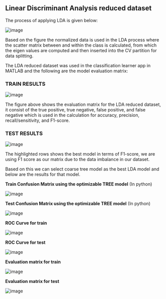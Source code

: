 ## Linear Discriminant Analysis reduced dataset

The process of applying LDA is given below:

![image](https://github.com/user-attachments/assets/124f8544-c268-4108-9a62-cd07def451cb)

Based on the figure the normalized data is used in the LDA process where the scatter matrix between and within the class is calculated, from which the eigen values are computed and then inserted into the CV partition for data splitting. 

The LDA reduced dataset was used in the classification learner app in MATLAB and the following are the model evaluation matrix:

### **TRAIN RESULTS**

![image](https://github.com/user-attachments/assets/2ab4bc06-6a5f-4f20-9fde-8558f7e89914)

The figure above shows the evaluation matrix for the LDA reduced dataset, it consist of the true positive, true negative, false positive, and false negative which is used in the calculation for accuracy, precision, recall/sensitivity, and F1-score. 

### **TEST RESULTS**

![image](https://github.com/user-attachments/assets/31c6a12f-3d23-4d1c-8042-ee01bdb318a2)

The highlighted rows shows the best model in terms of F1-score, we are using F1 score as our matrix due to the data imbalance in our dataset. 

Based on this we can select coarse tree model as the best LDA model and below are the results for that model.

**Train Confusion Matrix using the optimizable TREE model** (In python)

![image](https://github.com/user-attachments/assets/9ef5cd65-aae2-46c8-b87c-6d485d218290)

**Test Confusion Matrix using the optimizable TREE model** (In python)

![image](https://github.com/user-attachments/assets/b6d77252-767b-4ede-b4ce-0356eebffb3f)

**ROC Curve for train**

![image](https://github.com/user-attachments/assets/684a8133-b637-408f-a18a-6f2378c470fe)

**ROC Curve for test**

![image](https://github.com/user-attachments/assets/b45dfb23-1ed0-4fd8-af56-f46912e834c6)

**Evaluation matrix for train**

![image](https://github.com/user-attachments/assets/ebe6b5be-c68a-4879-ac2d-2126d86f39c2)


**Evaluation matrix for test**

![image](https://github.com/user-attachments/assets/0e556e6d-67a8-4fb5-8ee9-042f3c20326a)












